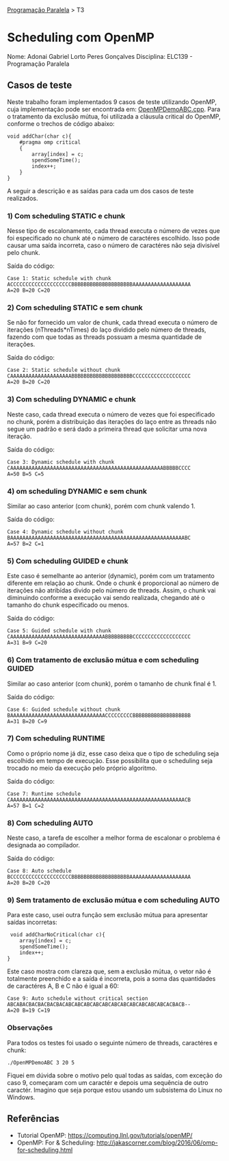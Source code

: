 [Programação Paralela](https://github.com/AndreaInfUFSM/elc139-2019a) > T3

# Scheduling com OpenMP

Nome: Adonai Gabriel Lorto Peres Gonçalves
Disciplina: ELC139 - Programação Paralela

##  Casos de teste
Neste trabalho foram implementados 9 casos de teste utilizando OpenMP, cuja implementação pode ser encontrada em: [OpenMPDemoABC.cpp](OpenMPDemoABC.cpp). Para o tratamento da exclusão mútua, foi utilizada a cláusula critical do OpenMP, conforme o trechos de código abaixo:

``` 
void addChar(char c){
    #pragma omp critical
    {
        array[index] = c;
        spendSomeTime();
        index++;
    }
}
```
A seguir a descrição e as saídas para cada um dos casos de teste realizados.

### 1) Com scheduling STATIC e chunk
Nesse tipo de escalonamento, cada thread executa o número de vezes que foi especificado no chunk até o número de caractéres escolhido. Isso pode causar uma saída incorreta, caso o número de caractéres não seja divisível pelo chunk.

Saída do código:
```
Case 1: Static schedule with chunk                                                                                   ACCCCCCCCCCCCCCCCCCCCBBBBBBBBBBBBBBBBBBBBAAAAAAAAAAAAAAAAAAA                                                         A=20 B=20 C=20 
```

### 2) Com scheduling STATIC e sem chunk
Se não for fornecido um valor de chunk, cada thread executa o número de iterações (nThreads*nTimes) do laço dividido pelo número de threads, fazendo com que todas as threads possuam a mesma quantidade de iterações.

Saída do código:
```
Case 2: Static schedule without chunk                                                                                CAAAAAAAAAAAAAAAAAAAABBBBBBBBBBBBBBBBBBBBCCCCCCCCCCCCCCCCCCC                                                         A=20 B=20 C=20
```

### 3) Com scheduling DYNAMIC e chunk
Neste caso, cada thread executa o número de vezes que foi especificado no chunk, porém a distribuição das iterações do laço entre as threads não segue um padrão e será dado a primeira thread que solicitar uma nova iteração.

Saída do código:
```
Case 3: Dynamic schedule with chunk                                                                                  CAAAAAAAAAAAAAAAAAAAAAAAAAAAAAAAAAAAAAAAAAAAAAAAAAABBBBBCCCC                                                         A=50 B=5 C=5
```

### 4) om scheduling DYNAMIC e sem chunk
Similar ao caso anterior (com chunk), porém com chunk valendo 1.

Saída do código:
```
Case 4: Dynamic schedule without chunk                                                                               BAAAAAAAAAAAAAAAAAAAAAAAAAAAAAAAAAAAAAAAAAAAAAAAAAAAAAAAAABC                                                         A=57 B=2 C=1 
```

### 5) Com scheduling GUIDED e chunk
Este caso é semelhante ao anterior (dynamic), porém com um tratamento diferente em relação ao chunk. Onde o chunk é proporcional ao número de iterações não atribídas divido pelo número de threads. Assim, o chunk vai diminuindo conforme a execução vai sendo realizada, chegando até o tamanho do chunk especificado ou menos. 

Saída do código:
```
Case 5: Guided schedule with chunk                                                                                   CAAAAAAAAAAAAAAAAAAAAAAAAAAAAAAABBBBBBBBBCCCCCCCCCCCCCCCCCCC                                                         A=31 B=9 C=20 
```

### 6) Com tratamento de exclusão mútua e com scheduling GUIDED
Similar ao caso anterior (com chunk), porém o tamanho de chunk final é 1.

Saída do código:
```
Case 6: Guided schedule without chunk                                                                                BAAAAAAAAAAAAAAAAAAAAAAAAAAAAAAACCCCCCCCCBBBBBBBBBBBBBBBBBBB                                                         A=31 B=20 C=9 
```

### 7) Com scheduling RUNTIME
Como o próprio nome já diz, esse caso deixa que o tipo de scheduling seja escolhido em tempo de execução. Esse possibilita que o scheduling seja trocado no meio da execução pelo próprio algoritmo.

Saída do código:
```
Case 7: Runtime schedule                                                                                             CAAAAAAAAAAAAAAAAAAAAAAAAAAAAAAAAAAAAAAAAAAAAAAAAAAAAAAAAACB                                                         A=57 B=1 C=2
```

### 8) Com scheduling AUTO
Neste caso, a tarefa de escolher a melhor forma de escalonar o problema é designada ao compilador.

Saída do código:
```
Case 8: Auto schedule                                                                                                BCCCCCCCCCCCCCCCCCCCCBBBBBBBBBBBBBBBBBBBAAAAAAAAAAAAAAAAAAAA                                                         A=20 B=20 C=20 
```

### 9) Sem tratamento de exclusão mútua e com scheduling AUTO
Para este caso, usei outra função sem exclusão mútua para apresentar saídas incorretas:

``` 
 void addCharNoCritical(char c){
    array[index] = c;
    spendSomeTime();
    index++;
}
```

Este caso mostra com clareza que, sem a exclusão mútua, o vetor não é totalmente preenchido e a saída é incorreta, pois a soma das quantidades de caractéres A, B e C não é igual a 60:

``` 
Case 9: Auto schedule without critical section                                                                       ABCABACBACBACBACBACABCABCABCABCABCABCABCABCABCABCABCACBACB--                                                         A=20 B=19 C=19
``` 

### Observações

Para todos os testes foi usado o seguinte número de threads, caractéres e chunk:
```
./OpenMPDemoABC 3 20 5
```
Fiquei em dúvida sobre o motivo pelo qual todas as saídas, com exceção do caso 9, começaram com um caractér e depois uma sequência de outro caractér. Imagino que seja porque estou usando um subsistema do Linux no Windows.

## Referências

- Tutorial OpenMP: https://computing.llnl.gov/tutorials/openMP/
- OpenMP: For & Scheduling: http://jakascorner.com/blog/2016/06/omp-for-scheduling.html